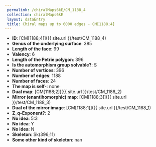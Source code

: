```yaml
--- 
 permalink: /chiralMaps6kE/CM_1188_4 
 collection: chiralMaps6kE
 layout: dataEntry
 title: Chiral maps up to 6000 edges - CM[1188;4]
---
```


- **ID**: [CM[1188;4]]({{ site.url }}/test/CM_1188_4)
- **Genus of the underlying surface**: 385
- **Length of the face**: 99
- **Valency**: 6
- **Length of the Petrie polygon**: 396
- **Is the automorphism group solvable?**: S
- **Number of vertices**: 396
- **Number of edges**: 1188
- **Number of faces**: 24
- **The map is self-**: none
- **Dual map**: [CM[1188;2]]({{ site.url }}/test/CM_1188_2)
- **Mirror (enantihomorphic) map**: [CM[1188;3]]({{ site.url }}/test/CM_1188_3)
- **Dual of the mirror image**: [CM[1188;1]]({{ site.url }}/test/CM_1188_1)
- **Z_q-Exponent?**: 2
- **No idea**:  5:3
- **No idea**: Y
- **No idea**: N
- **Skeleton**: Sk(396;11)
- **Some other kind of skeleton**: nan
